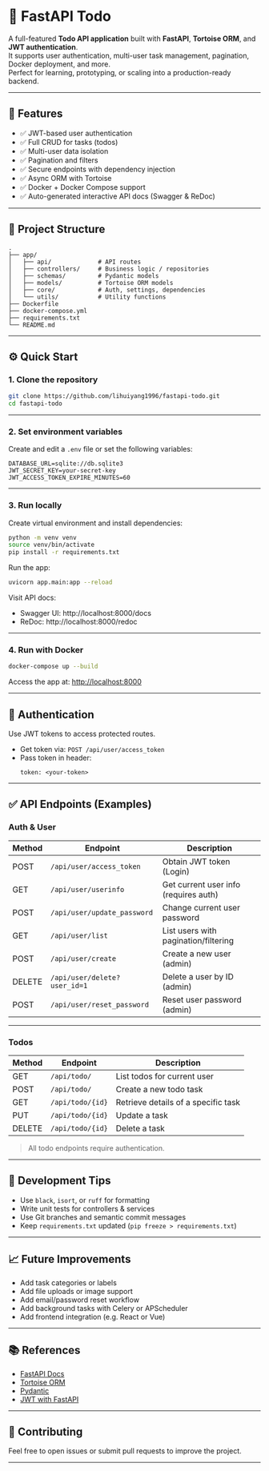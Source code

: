 # 📝 FastAPI Todo

A full-featured **Todo API application** built with **FastAPI**, **Tortoise ORM**, and **JWT authentication**.  
It supports user authentication, multi-user task management, pagination, Docker deployment, and more.  
Perfect for learning, prototyping, or scaling into a production-ready backend.

---

## 🚀 Features

- ✅ JWT-based user authentication
- ✅ Full CRUD for tasks (todos)
- ✅ Multi-user data isolation
- ✅ Pagination and filters
- ✅ Secure endpoints with dependency injection
- ✅ Async ORM with Tortoise
- ✅ Docker + Docker Compose support
- ✅ Auto-generated interactive API docs (Swagger & ReDoc)

---

## 📁 Project Structure

```
.
├── app/
│   ├── api/             # API routes
│   ├── controllers/     # Business logic / repositories
│   ├── schemas/         # Pydantic models
│   ├── models/          # Tortoise ORM models
│   ├── core/            # Auth, settings, dependencies
│   └── utils/           # Utility functions
├── Dockerfile
├── docker-compose.yml
├── requirements.txt
└── README.md
```

---

## ⚙️ Quick Start

### 1. Clone the repository

```bash
git clone https://github.com/lihuiyang1996/fastapi-todo.git
cd fastapi-todo
```

---

### 2. Set environment variables

Create and edit a `.env` file or set the following variables:

```env
DATABASE_URL=sqlite://db.sqlite3
JWT_SECRET_KEY=your-secret-key
JWT_ACCESS_TOKEN_EXPIRE_MINUTES=60
```

---

### 3. Run locally

Create virtual environment and install dependencies:

```bash
python -m venv venv
source venv/bin/activate
pip install -r requirements.txt
```

Run the app:

```bash
uvicorn app.main:app --reload
```

Visit API docs:

- Swagger UI: http://localhost:8000/docs
- ReDoc: http://localhost:8000/redoc

---

### 4. Run with Docker

```bash
docker-compose up --build
```

Access the app at: [http://localhost:8000](http://localhost:8000)

---

## 🔐 Authentication

Use JWT tokens to access protected routes.

- Get token via: `POST /api/user/access_token`
- Pass token in header:
  ```
  token: <your-token>
  ```

---

## ✅ API Endpoints (Examples)

### Auth & User

| Method | Endpoint                      | Description                          |
|--------|-------------------------------|--------------------------------------|
| POST   | `/api/user/access_token`      | Obtain JWT token (Login)            |
| GET    | `/api/user/userinfo`          | Get current user info (requires auth) |
| POST   | `/api/user/update_password`   | Change current user password         |
| GET    | `/api/user/list`              | List users with pagination/filtering |
| POST   | `/api/user/create`            | Create a new user (admin)            |
| DELETE | `/api/user/delete?user_id=1`  | Delete a user by ID (admin)          |
| POST   | `/api/user/reset_password`    | Reset user password (admin)          |

---

### Todos

| Method | Endpoint             | Description                        |
|--------|----------------------|------------------------------------|
| GET    | `/api/todo/`         | List todos for current user        |
| POST   | `/api/todo/`         | Create a new todo task             |
| GET    | `/api/todo/{id}`     | Retrieve details of a specific task |
| PUT    | `/api/todo/{id}`     | Update a task                      |
| DELETE | `/api/todo/{id}`     | Delete a task                      |

> All todo endpoints require authentication.

---

## 🧪 Development Tips

- Use `black`, `isort`, or `ruff` for formatting
- Write unit tests for controllers & services
- Use Git branches and semantic commit messages
- Keep `requirements.txt` updated (`pip freeze > requirements.txt`)

---

## 📈 Future Improvements

- Add task categories or labels
- Add file uploads or image support
- Add email/password reset workflow
- Add background tasks with Celery or APScheduler
- Add frontend integration (e.g. React or Vue)

---

## 📚 References

- [FastAPI Docs](https://fastapi.tiangolo.com/)
- [Tortoise ORM](https://tortoise-orm.readthedocs.io/)
- [Pydantic](https://docs.pydantic.dev/)
- [JWT with FastAPI](https://fastapi.tiangolo.com/tutorial/security/oauth2-jwt/)

---

## 🙌 Contributing

Feel free to open issues or submit pull requests to improve the project.

---
